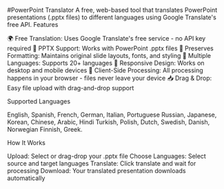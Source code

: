 #PowerPoint Translator
A free, web-based tool that translates PowerPoint presentations (.pptx files) to different languages using Google Translate's free API.
Features

🌍 Free Translation: Uses Google Translate's free service - no API key required
📄 PPTX Support: Works with PowerPoint .pptx files
🎨 Preserves Formatting: Maintains original slide layouts, fonts, and styling
🔄 Multiple Languages: Supports 20+ languages 
📱 Responsive Design: Works on desktop and mobile devices
🚀 Client-Side Processing: All processing happens in your browser - files never leave your device
📥 Drag & Drop: Easy file upload with drag-and-drop support

Supported Languages

English, Spanish, French, German, Italian, Portuguese
Russian, Japanese, Korean, Chinese, Arabic, Hindi
Turkish, Polish, Dutch, Swedish, Danish, Norwegian
Finnish, Greek.

How It Works

Upload: Select or drag-drop your .pptx file
Choose Languages: Select source and target languages
Translate: Click translate and wait for processing
Download: Your translated presentation downloads automatically
